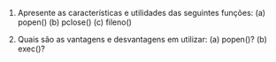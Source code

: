 1. Apresente as características e utilidades das seguintes funções:
	(a) popen()
	(b) pclose()
	(c) fileno()

2. Quais são as vantagens e desvantagens em utilizar:
	(a) popen()?
	(b) exec()?




